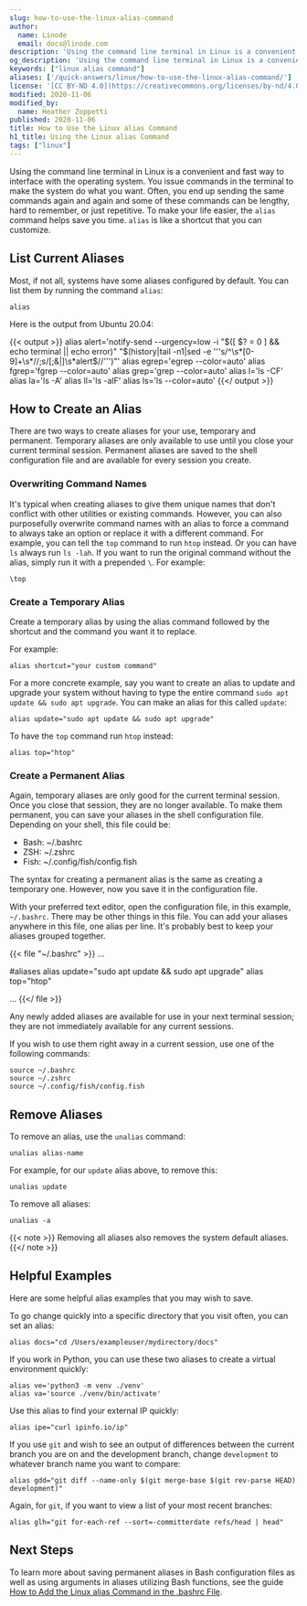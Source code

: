 ```yaml
---
slug: how-to-use-the-linux-alias-command
author:
  name: Linode
  email: docs@linode.com
description: 'Using the command line terminal in Linux is a convenient and fast way to interface with the operating system. To make your life easier, the alias command helps save you time. alias is like a shortcut that you can customize.'
og_description: 'Using the command line terminal in Linux is a convenient and fast way to interface with the operating system. To make your life easier, the alias command helps save you time. alias is like a shortcut that you can customize.'
keywords: ["linux alias command"]
aliases: ['/quick-answers/linux/how-to-use-the-linux-alias-command/']
license: '[CC BY-ND 4.0](https://creativecommons.org/licenses/by-nd/4.0)'
modified: 2020-11-06
modified_by:
  name: Heather Zoppetti
published: 2020-11-06
title: How to Use the Linux alias Command
h1_title: Using the Linux alias Command
tags: ["linux"]
---
```


Using the command line terminal in Linux is a convenient and fast way to interface with the operating system. You issue commands in the terminal to make the system do what you want. Often, you end up sending the same commands again and again and some of these commands can be lengthy, hard to remember, or just repetitive. To make your life easier, the `alias` command helps save you time. `alias` is like a shortcut that you can customize.

## List Current Aliases

Most, if not all, systems have some aliases configured by default. You can list them by running the command `alias`:

    alias

Here is the output from Ubuntu 20.04:

{{< output >}}
alias alert='notify-send --urgency=low -i "$([ $? = 0 ] && echo terminal || echo error)" "$(history|tail -n1|sed -e '\''s/^\s*[0-9]\+\s*//;s/[;&|]\s*alert$//'\'')"'
alias egrep='egrep --color=auto'
alias fgrep='fgrep --color=auto'
alias grep='grep --color=auto'
alias l='ls -CF'
alias la='ls -A'
alias ll='ls -alF'
alias ls='ls --color=auto'
{{</ output >}}

## How to Create an Alias

There are two ways to create aliases for your use, temporary and permanent. Temporary aliases are only available to use until you close your current terminal session. Permanent aliases are saved to the shell configuration file and are available for every session you create.

### Overwriting Command Names

It's typical when creating aliases to give them unique names that don't conflict with other utilities or existing commands. However, you can also purposefully overwrite command names with an alias to force a command to always take an option or replace it with a different command. For example, you can tell the `top` command to run `htop` instead. Or you can have `ls` always run `ls -lah`. If you want to run the original command without the alias, simply run it with a prepended `\`. For example:

    \top

### Create a Temporary Alias

Create a temporary alias by using the alias command followed by the shortcut and the command you want it to replace.

For example:

    alias shortcut="your custom command"

For a more concrete example, say you want to create an alias to update and upgrade your system without having to type the entire command `sudo apt update && sudo apt upgrade`. You can make an alias for this called `update`:

    alias update="sudo apt update && sudo apt upgrade"

To have the `top` command run `htop` instead:

    alias top="htop"

### Create a Permanent Alias

Again, temporary aliases are only good for the current terminal session. Once you close that session, they are no longer available. To make them permanent, you can save your aliases in the shell configuration file. Depending on your shell, this file could be:

- Bash: ~/.bashrc
- ZSH: ~/.zshrc
- Fish: ~/.config/fish/config.fish

The syntax for creating a permanent alias is the same as creating a temporary one. However, now you save it in the configuration file.

With your preferred text editor, open the configuration file, in this example, `~/.bashrc`. There may be other things in this file. You can add your aliases anywhere in this file, one alias per line. It's probably best to keep your aliases grouped together.

{{< file "~/.bashrc" >}}
...

#aliases
alias update="sudo apt update && sudo apt upgrade"
alias top="htop"

...
{{</ file >}}

Any newly added aliases are available for use in your next terminal session; they are not immediately available for any current sessions.

If you wish to use them right away in a current session, use one of the following commands:

    source ~/.bashrc
    source ~/.zshrc
    source ~/.config/fish/config.fish

## Remove Aliases

To remove an alias, use the `unalias` command:

    unalias alias-name

For example, for our `update` alias above, to remove this:

    unalias update

To remove all aliases:

    unalias -a

{{< note >}}
Removing all aliases also removes the system default aliases.
{{</ note >}}

## Helpful Examples

Here are some helpful alias examples that you may wish to save.

To go change quickly into a specific directory that you visit often, you can set an alias:

    alias docs="cd /Users/exampleuser/mydirectory/docs"

If you work in Python, you can use these two aliases to create a virtual environment quickly:

    alias ve='python3 -m venv ./venv'
    alias va='source ./venv/bin/activate'

Use this alias to find your external IP quickly:

    alias ipe="curl ipinfo.io/ip"

If you use `git` and wish to see an output of differences between the current branch you are on and the development branch, change `development` to whatever branch name you want to compare:

    alias gdd="git diff --name-only $(git merge-base $(git rev-parse HEAD) development)"

Again, for `git`, if you want to view a list of your most recent branches:

    alias glh="git for-each-ref --sort=-committerdate refs/head | head"

## Next Steps

To learn more about saving permanent aliases in Bash configuration files as well as using arguments in aliases utilizing Bash functions, see the guide [How to Add the Linux alias Command in the .bashrc File](/docs/guides/how-to-add-linux-alias-command-in-bashrc-file/).
